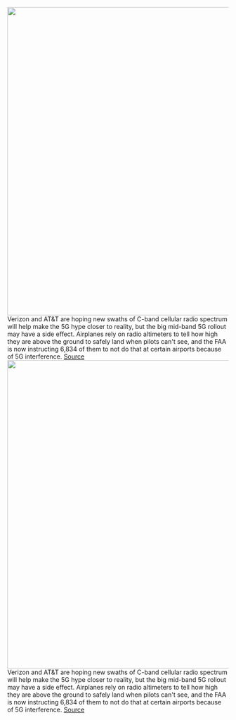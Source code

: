 <img src='https://cdn.vox-cdn.com/thumbor/f7uLX_0S9I6pVxAgmxPN0Yrm5tg=/0x0:4086x2593/1200x800/filters:focal(1465x564:2117x1216)/cdn.vox-cdn.com/uploads/chorus_image/image/70241823/1187777089.0.jpg' width='700px' /><br/>
Verizon and AT&T are hoping new swaths of C-band cellular radio spectrum will help make the 5G hype closer to reality, but the big mid-band 5G rollout may have a side effect. Airplanes rely on radio altimeters to tell how high they are above the ground to safely land when pilots can't see, and the FAA is now instructing 6,834 of them to not do that at certain airports because of 5G interference.
<a href='https://www.theverge.com/2021/12/7/22822875/5g-faa-rule-c-band-landing-airport-bad-weather-visibility'> Source <a/><img src='https://cdn.vox-cdn.com/thumbor/f7uLX_0S9I6pVxAgmxPN0Yrm5tg=/0x0:4086x2593/1200x800/filters:focal(1465x564:2117x1216)/cdn.vox-cdn.com/uploads/chorus_image/image/70241823/1187777089.0.jpg' width='700px' /><br/>
Verizon and AT&T are hoping new swaths of C-band cellular radio spectrum will help make the 5G hype closer to reality, but the big mid-band 5G rollout may have a side effect. Airplanes rely on radio altimeters to tell how high they are above the ground to safely land when pilots can't see, and the FAA is now instructing 6,834 of them to not do that at certain airports because of 5G interference.
<a href='https://www.theverge.com/2021/12/7/22822875/5g-faa-rule-c-band-landing-airport-bad-weather-visibility'> Source <a/>